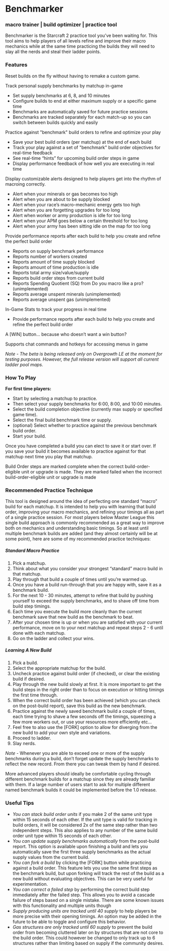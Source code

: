 # Benchmarker

### macro trainer | build optimizer | practice tool

Benchmarker is the Starcraft 2 practice tool you’ve been waiting for. This tool aims to help players of all levels refine and improve their macro mechanics while at the same time practicing the builds they will need to slay all the nerds and steal their ladder points.

### Features

Reset builds on the fly without having to remake a custom game.

Track personal supply benchmarks by matchup in-game
- Set supply benchmarks at 6, 8, and 10 minutes
- Configure builds to end at either maximum supply or a specific game time
- Benchmarks are automatically saved for future practice sessions
- Benchmarks are tracked separately for each match-up so you can switch between builds quickly and easily

Practice against "benchmark" build orders to refine and optimize your play
- Save your best build orders (per matchup) at the end of each build
- Track your play against a set of "benchmark" build order objectives for real-time feedback
- See real-time “hints” for upcoming build order steps in game
- Display performance feedback of how well you are executing in real time

Display customizable alerts designed to help players get into the rhythm of macroing correctly.  
- Alert when your minerals or gas becomes too high
- Alert when you are about to be supply blocked
- Alert when your race’s macro-mechanic energy gets too high
- Alert when you are forgetting upgrades for too long
- Alert when worker or army production is idle for too long
- Alert when your APM goes below a certain threshold for too long
- Alert when your army has been sitting idle on the map for too long

Provide performance reports after each build to help you create and refine the perfect build order
- Reports on supply benchmark performance
- Reports number of workers created
- Reports amount of time supply blocked
- Reports amount of time production is idle
- Reports total army size/value/supply
- Reports build order steps from current build
- Reports Spending Quotient (SQ) from Do you macro like a pro? (unimplemented)
- Reports average unspent minerals (unimplemented)
- Reports average unspent gas (unimplemented)

In-Game Stats to track your progress in real time
- Provide performance reports after each build to help you create and refine the perfect build order

A [WIN] button... because who doesn’t want a win button?

Supports chat commands and hotkeys for accessing menus in game

*Note - The beta is being released only on Overgrowth LE at the moment for testing purposes.  However, the full release version will support all current ladder pool maps.*

### How To Play

**For first time players:**

- Start by selecting a matchup to practice.
- Then select your supply benchmarks for 6:00, 8:00, and 10:00 minutes.
- Select the build completion objective (currently max supply or specified game time).
- Select the final build benchmark time or supply.
- (optional) Select whether to practice against the previous benchmark build order.
- Start your build.

Once you have completed a build you can elect to save it or start over.  If you save your build it becomes available to practice against for that matchup next time you play that matchup.

Build Order steps are marked complete when the correct build-order-eligible unit or upgrade is made.  They are marked failed when the incorrect build-order-eligible unit or upgrade is made

### Recommended Practice Technique

This tool is designed around the idea of perfecting one standard “macro” build for each matchup.  It is intended to help you with learning that build order, improving your macro mechanics, and refining your timings all as part of a single practice session.  For most players below Master League this single build approach is commonly recommended as a great way to improve both on mechanics and understanding basic timings.  So at least until multiple benchmark builds are added (and they almost certainly will be at some point), here are some of my recommended practice techniques:

##### Standard Macro Practice

1. Pick a matchup.
2. Think about what you consider your strongest “standard” macro build in that matchup.
3. Play through that build a couple of times until you’re warmed up.
4. Once you have a build run-through that you are happy with, save it as a benchmark build.
5. For the next 10 - 30 minutes, attempt to refine that build by pushing yourself to exceed the supply benchmarks, and to shave off time from build step timings.
6. Each time you execute the build more cleanly than the current benchmark save that new build as the benchmark to beat.
7. After your chosen time is up or when you are satisfied with your current performance, move on to your next matchup and repeat steps 2 - 6 until done with each matchup.
8. Go on the ladder and collect your wins.

##### Learning A New Build

1. Pick a build.
2. Select the appropriate matchup for the build.
3. Uncheck practice against build order (if checked), or clear the existing build if desired.
4. Play through the new build slowly at first.  It is more important to get the build steps in the right order than to focus on execution or hitting timings the first time through.
5. When the correct build order has been achieved (which you can check on the post-build report), save this build as the new benchmark.
6. Practice against the newly saved benchmark build a couple of times, each time trying to shave a few seconds off the timings, squeezing a few more workers out, or use your resources more efficiently etc…
7. Feel free to also use the [FORK] option to allow for diverging from the new build to add your own style and variations.
8. Proceed to ladder.
9. Slay nerds.

*Note* - Whenever you are able to exceed one or more of the supply benchmarks during a build, don’t forget update the supply benchmarks to reflect the new record.  From there you can tweak them by hand if desired.

More advanced players should ideally be comfortable cycling through different benchmark builds for a matchup since they are already familiar with them.  If a large number of users start to ask for multiple different named benchmark builds it could be implemented before the 1.0 release.

### Useful Tips

- *You can stack build order units* if you make 2 of the same unit type within 15 seconds of each other. If the unit type is valid for tracking in build orders, it will be considered 2x of the same step rather than two independent steps.  This also applies to any number of the same build order unit type within 15 seconds of each other.
- *You can update supply benchmarks automatically* from the post-build report.  This option is available upon finishing a build and lets you automatically save the first three supply benchmarks as the actual supply values from the current build.
- *You can fork a build* by clicking the [FORK] button while practicing against a build order.  This feature lets you use the same first steps as the benchmark build, but upon forking will track the rest of the build as a new build without evaluating objectives.  This can be very useful for experimentation.
- *You can correct a failed step* by performing the correct build step immediately after the failed step.  This allows you to avoid a cascade failure of steps based on a single mistake.  There are some known issues with this functionality and multiple units though
- *Supply producing units are tracked until 40 supply* to help players be more precise with their opening timings.  An option may be added in the future to be able to toggle and configure this behavior.
- *Gas structures are only tracked until 60 supply* to prevent the build order from becoming cluttered later on by structures that are not core to the build order.  This could however be changed to only track up to 6 structures rather than limiting based on supply if the community desires.
